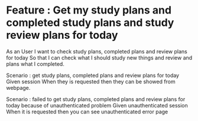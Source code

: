 # Feature : Get my study plans and completed study plans and study review plans for today

As an User
I want to check study plans, completed plans and review plans for today
So that I can check what I should study new things and review and plans what I completed.

Scenario : get study plans, completed plans and review plans for today
    Given session
    When they is requested
    then they can be showed from webpage.

Scenario : failed to get study plans, completed plans and review plans for today because of unauthenticated problem
    Given unauthenticated session
    When it is requested
    then you can see unauthenticated error page
